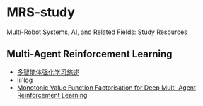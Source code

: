 # MRS-study
Multi-Robot Systems, AI, and Related Fields: Study Resources

## Multi-Agent Reinforcement Learning
- [多智能体强化学习综述](https://zhuanlan.zhihu.com/p/272735656)
- [lil'log](https://lilianweng.github.io/posts/2018-02-19-rl-overview/)
- [Monotonic Value Function Factorisation for Deep
Multi-Agent Reinforcement Learning](https://www.jmlr.org/papers/volume21/20-081/20-081.pdf)
